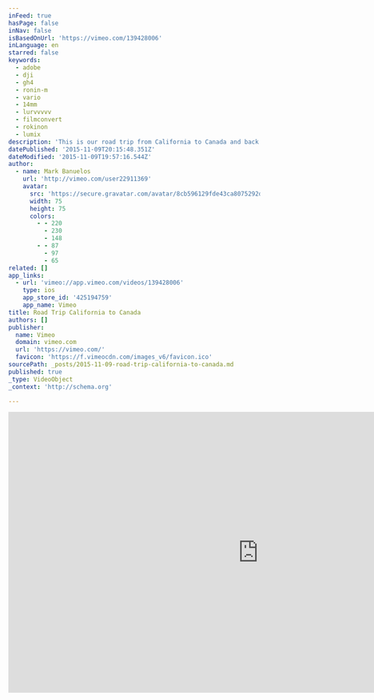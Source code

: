 ```yaml
---
inFeed: true
hasPage: false
inNav: false
isBasedOnUrl: 'https://vimeo.com/139428006'
inLanguage: en
starred: false
keywords:
  - adobe
  - dji
  - gh4
  - ronin-m
  - vario
  - 14mm
  - lurvvvvv
  - filmconvert
  - rokinon
  - lumix
description: 'This is our road trip from California to Canada and back all done journeying up the coast in a van. Total of 16 days. 3,580+ miles.'
datePublished: '2015-11-09T20:15:48.351Z'
dateModified: '2015-11-09T19:57:16.544Z'
author:
  - name: Mark Banuelos
    url: 'http://vimeo.com/user22911369'
    avatar:
      src: 'https://secure.gravatar.com/avatar/8cb596129fde43ca8075292dc9bb456b?d=https%3A%2F%2Fi.vimeocdn.com%2Fportrait%2Fdefault-yellow_75x75.png&s=75'
      width: 75
      height: 75
      colors:
        - - 220
          - 230
          - 148
        - - 87
          - 97
          - 65
related: []
app_links:
  - url: 'vimeo://app.vimeo.com/videos/139428006'
    type: ios
    app_store_id: '425194759'
    app_name: Vimeo
title: Road Trip California to Canada
authors: []
publisher:
  name: Vimeo
  domain: vimeo.com
  url: 'https://vimeo.com/'
  favicon: 'https://f.vimeocdn.com/images_v6/favicon.ico'
sourcePath: _posts/2015-11-09-road-trip-california-to-canada.md
published: true
_type: VideoObject
_context: 'http://schema.org'

---
```

<iframe src="https://cdn.embedly.com/widgets/media.html?src=https%3A%2F%2Fplayer.vimeo.com%2Fvideo%2F139428006&amp;url=https%3A%2F%2Fvimeo.com%2F139428006&amp;image=http%3A%2F%2Fi.vimeocdn.com%2Fvideo%2F535251573_1280.jpg&amp;key=b7d04c9b404c499eba89ee7072e1c4f7&amp;type=text%2Fhtml&amp;schema=vimeo" width="1000" height="563" scrolling="no" frameborder="0" allowfullscreen="allowfullscreen" style=""></iframe>